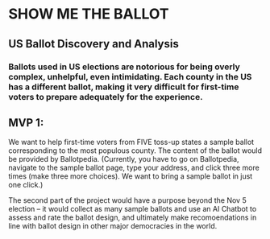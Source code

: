 # SHOW ME THE BALLOT 
## US Ballot Discovery and Analysis 
### Ballots used in US elections are notorious for being overly complex, unhelpful, even intimidating. Each county in the US has a different ballot, making it very difficult for first-time voters to prepare adequately for the experience. 
## MVP 1: 
We want to help first-time voters from FIVE toss-up states a sample ballot corresponding to the most populous county. The content of the ballot would be provided by Ballotpedia. 
(Currently, you have to go on Ballotpedia, navigate to the sample ballot page, type your address, and click three more times (make three more choices). We want to bring a sample ballot in just one click.) 

The second part of the project would have a purpose beyond the Nov 5 election – it would collect as many sample ballots and use an AI Chatbot to assess and rate the ballot design, and ultimately make recomoendations in line with ballot design in other major democracies in the world. 
